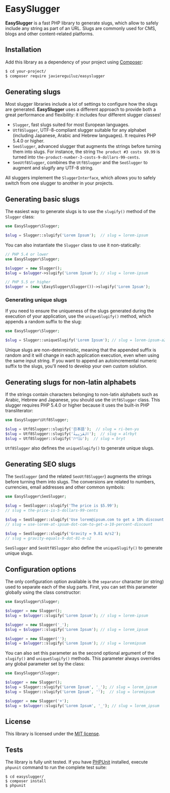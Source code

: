 EasySlugger
===========

**EasySlugger** is a fast PHP library to generate slugs, which allow to
safely include any string as part of an URL. Slugs are commonly used for CMS,
blogs and other content-related platforms.

Installation
------------

Add this library as a dependency of your project using [Composer](https://getcomposer.org/):

```bash
$ cd your-project/
$ composer require javiereguiluz/easyslugger
```

Generating slugs
----------------

Most slugger libraries include a lot of settings to configure how the slugs are
generated. **EasySlugger** uses a different approach to provide both a great 
performance and flexibility: it includes four different slugger classes!

  * `Slugger`, fast slugs suited for most European languages.
  * `Utf8Slugger`, UTF-8-compliant slugger suitable for any alphabet (including
    Japanese, Arabic and Hebrew languages). It requires PHP 5.4.0 or higher.
  * `SeoSlugger`, advanced slugger that augments the strings before turning
    them into slugs. For instance, the string `The product #3 costs $9.99` is
    turned into `the-product-number-3-costs-9-dollars-99-cents`.
  * `SeoUtf8Slugger`, combines the `Utf8Slugger` and the `SeoSlugger` to
    augment and slugify any UTF-8 string.

All sluggers implement the `SluggerInterface`, which allows you to safely
switch from one slugger to another in your projects.

Generating basic slugs
----------------------

The easiest way to generate slugs is to use the `slugify()` method of the
`Slugger` class:

```php
use EasySlugger\Slugger;

$slug = Slugger::slugify('Lorem Ipsum');  // slug = lorem-ipsum
```

You can also instantiate the `Slugger` class to use it non-statically:

```php
// PHP 5.4 or lower
use EasySlugger\Slugger;

$slugger = new Slugger();
$slug = $slugger->slugify('Lorem Ipsum'); // slug = lorem-ipsum

// PHP 5.5 or higher
$slugger = (new \EasySlugger\Slugger())->slugify('Lorem Ipsum');
```

### Generating unique slugs

If you need to ensure the uniqueness of the slugs generated during the
execution of your application, use the `uniqueSlugify()` method, which appends
a random suffix to the slug:

```php
use EasySlugger\Slugger;

$slug = Slugger::uniqueSlugify('Lorem Ipsum'); // slug = lorem-ipsum-a2b342f
```

Unique slugs are non-deterministic, meaning that the appended suffix is random
and it will change in each application execution, even when using the same
input string. If you want to append an autoincremental numeric suffix to the
slugs, you'll need to develop your own custom solution.

Generating slugs for non-latin alphabets
----------------------------------------

If the strings contain characters belonging to non-latin alphabets such as
Arabic, Hebrew and Japanese, you should use the `Utf8Slugger` class. This
slugger requires PHP 5.4.0 or higher because it uses the built-in PHP
transliterator: 

```php
use EasySlugger\Utf8Slugger;

$slug = Utf8Slugger::slugify('日本語');  // slug = ri-ben-yu
$slug = Utf8Slugger::slugify('العَرَبِيةُ‎‎');  // slug = alrbyt
$slug = Utf8Slugger::slugify('עברית');  // slug = bryt
```

`Utf8Slugger` also defines the `uniqueSlugify()` to generate unique slugs.

Generating SEO slugs
--------------------

The `SeoSlugger` (and the related `SeoUtf8Slugger`) augments the strings
before turning them into slugs. The conversions are related to numbers,
currencies, email addresses and other common symbols:

```php
use EasySlugger\SeoSlugger;

$slug = SeoSlugger::slugify('The price is $5.99');
// slug = the-price-is-5-dollars-99-cents

$slug = SeoSlugger::slugify('Use lorem@ipsum.com to get a 10% discount');
// slug = use-lorem-at-ipsum-dot-com-to-get-a-10-percent-discount

$slug = SeoSlugger::slugify('Gravity = 9.81 m/s2');
// slug = gravity-equals-9-dot-81-m-s2
```

`SeoSlugger` and `SeoUtf8Slugger` also define the `uniqueSlugify()` to 
generate unique slugs.

Configuration options
---------------------

The only configuration option available is the `separator` character (or 
string) used to separate each of the slug parts. First, you can
set this parameter globally using the class constructor:

```php
use EasySlugger\Slugger;

$slugger = new Slugger();
$slug = $slugger::slugify('Lorem Ipsum'); // slug = lorem-ipsum

$slugger = new Slugger('_');
$slug = $slugger::slugify('Lorem Ipsum'); // slug = lorem_ipsum

$slugger = new Slugger('');
$slug = $slugger::slugify('Lorem Ipsum'); // slug = loremipsum
```

You can also set this parameter as the second optional argument of the
`slugify()` and `uniqueSlugify()` methods. This parameter always overrides
any global parameter set by the class:

```php
use EasySlugger\Slugger;

$slugger = new Slugger();
$slug = Slugger::slugify('Lorem Ipsum', '_'); // slug = lorem_ipsum
$slug = Slugger::slugify('Lorem Ipsum', '');  // slug = loremipsum

$slugger = new Slugger('+');
$slug = $slugger::slugify('Lorem Ipsum', '_'); // slug = lorem_ipsum
```

License
-------

This library is licensed under the [MIT license](LICENSE.md).

Tests
-----

The library is fully unit tested. If you have [PHPUnit](http://phpunit.de/) 
installed, execute `phpunit` command to run the complete test suite:

```
$ cd easyslugger/
$ composer install
$ phpunit
```
